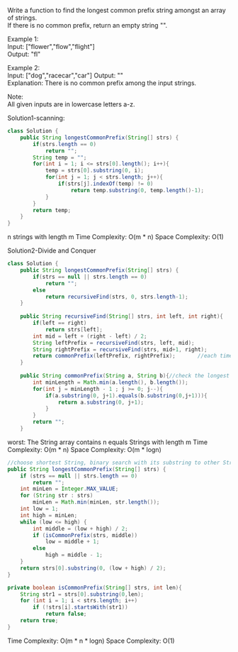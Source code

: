 Write a function to find the longest common prefix string amongst an array of strings.  
If there is no common prefix, return an empty string "".  

Example 1:  
Input: ["flower","flow","flight"]  
Output: "fl"  

Example 2:  
Input: ["dog","racecar","car"]
Output: ""  
Explanation: There is no common prefix among the input strings.  

Note:  
All given inputs are in lowercase letters a-z.

Solution1-scanning:
```java
class Solution {
    public String longestCommonPrefix(String[] strs) {
        if(strs.length == 0)
            return "";
        String temp = "";
        for(int i = 1; i <= strs[0].length(); i++){
            temp = strs[0].substring(0, i);
            for(int j = 1; j < strs.length; j++){
                if(strs[j].indexOf(temp) != 0)
                    return temp.substring(0, temp.length()-1);
            }
        }
        return temp;
    }
}
````
n strings with length m
Time Complexity: O(m * n)
Space Complexity: O(1)

Solution2-Divide and Conquer
```java
class Solution {
    public String longestCommonPrefix(String[] strs) {
        if(strs == null || strs.length == 0)
            return "";
        else
            return recursiveFind(strs, 0, strs.length-1);
    }
    
    public String recursiveFind(String[] strs, int left, int right){
        if(left == right)
            return strs[left];
        int mid = left + (right - left) / 2;
        String leftPrefix = recursiveFind(strs, left, mid);
        String rightPrefix = recursiveFind(strs, mid+1, right);
        return commonPrefix(leftPrefix, rightPrefix);       //each time check the longest prefix between two subtrees
    }
    
    public String commonPrefix(String a, String b){//check the longest prefix between two Strings
        int minLength = Math.min(a.length(), b.length());
        for(int j = minLength - 1 ; j >= 0; j--){
            if(a.substring(0, j+1).equals(b.substring(0,j+1))){
                return a.substring(0, j+1);
            }
        }
        return "";
    }
```
worst: The String array contains n equals Strings with length m
Time Complexity: O(m * n)
Space Complexity: O(m * logn)

```java
//choose shortest String, binary search with its substring to other Strings.
public String longestCommonPrefix(String[] strs) {
    if (strs == null || strs.length == 0)
        return "";
    int minLen = Integer.MAX_VALUE;
    for (String str : strs)
        minLen = Math.min(minLen, str.length());
    int low = 1;
    int high = minLen;
    while (low <= high) {
        int middle = (low + high) / 2;
        if (isCommonPrefix(strs, middle))
            low = middle + 1;
        else
            high = middle - 1;
    }
    return strs[0].substring(0, (low + high) / 2);
}

private boolean isCommonPrefix(String[] strs, int len){
    String str1 = strs[0].substring(0,len);
    for (int i = 1; i < strs.length; i++)
        if (!strs[i].startsWith(str1))
            return false;
    return true;
}
```
Time Complexity: O(m * n * logn)
Space Complexity: O(1)
